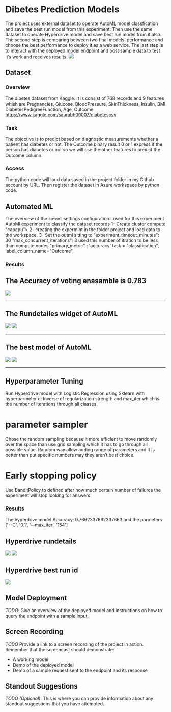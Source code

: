 
# Dibetes Prediction Models

The project uses external dataset to operate AutoML model classfication and save the best run model from this experiment. Then use the same dataset to operate Hyperdrive model and save best run model from it also. 
The second step is comparing between two final models’ performance and choose the best performance to deploy it as a web service.
The last step is to interact with the deployed  model endpoint and post sample data to test it’s work and receives results.
<img src="imges/2.jpg" >



## Dataset

### Overview
The dibetes dataset from Kaggle. It is consist of 768 records and 9 features whish are Pregnancies,	Glucose, BloodPressure, SkinThickness,	Insulin,	BMI	DiabetesPedigreeFunction,	Age, Outcome
https://www.kaggle.com/saurabh00007/diabetescsv
  
### Task
The objective is to predict based on diagnostic measurements whether a patient has diabetes or not. 
The Outcome binary result 0 or 1 express if the person has diabetes or not so we will use the other features to predict the Outcome column. 

### Access
The python code will loud data saved in the project folder in my Github account by URL.
Then register the dataset in Azure workspace by python code.  

## Automated ML
The overview of the `automl` settings configuration I used for this experiment
AutoMl experiment to classify the dataset records 
1- Create cluster compute "capcpu">
2- creating the expermint in the folder project and load data to the workspace.
3- Set the outml sitting to "experiment_timeout_minutes": 30
                         "max_concurrent_iterations": 3 used this number of itration to be less than compute nodes
                         "primary_metric" : 'accuracy'
                         task = "classification",
                         label_column_name="Outcome",  
                         
### Results
## The Accuracy of voting enasamble is 0.783
 <img src="imges/Automl model accuracy.png">
  
  ________________________________________________________________________________________________________________________________
  
## The Rundetailes widget of AutoML
<img src="imges/Automl rundetails.png">
<img src="imges/Automl rundetails2.png">

________________________________________________________________________________________________________________________________

## The best model of AutoML

<img src="imges/Automl best run id.png">

<img src="imges/Automl model accuracy.png">

________________________________________________________________________________________________________________________________

## Hyperparameter Tuning
Run Hyperdrive model with Logistic Regression using Sklearn with hyperparmeter c: Inverse of regularization strength and max_iter which is the number of iterations through all classes.

# parameter sampler
Chose the random sampling because it more efficient to move randomly over the space than use grid sampling which it has to go through all possible value. Random way allow adding range of parameters and it is better than put specific numbers may they aren’t best choice.

# Early stopping policy
Use BanditPolicy to defined after how much certain number of failures the experiment will stop looking for answers 


### Results
The hyperdrive model Accuracy: 0.7662337662337663 and the parmeters ['--C', '0.1', '--max_iter', '154']

## Hyperdrive rundetails

<img src="imges/Hyperdrive rundetails.png">

<img src="imges/Hyperdrive comleted.png">


## Hyperdrive best run id

<img src="imges/Hyperdrive best run id.png">

## Model Deployment
*TODO*: Give an overview of the deployed model and instructions on how to query the endpoint with a sample input.

## Screen Recording
*TODO* Provide a link to a screen recording of the project in action. Remember that the screencast should demonstrate:
- A working model
- Demo of the deployed  model
- Demo of a sample request sent to the endpoint and its response

## Standout Suggestions
*TODO (Optional):* This is where you can provide information about any standout suggestions that you have attempted.
